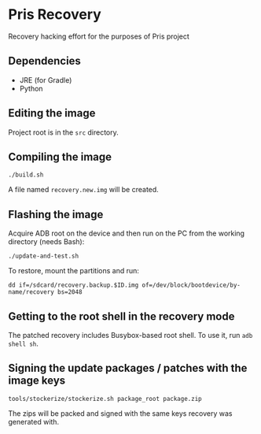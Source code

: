 # Pris Recovery

Recovery hacking effort for the purposes of Pris project

## Dependencies

- JRE (for Gradle)
- Python


## Editing the image

Project root is in the `src` directory.

## Compiling the image

```
./build.sh
```

A file named `recovery.new.img` will be created.


## Flashing the image

Acquire ADB root on the device and then run on the PC from the working directory (needs Bash):

```
./update-and-test.sh
```

To restore, mount the partitions and run:

```
dd if=/sdcard/recovery.backup.$ID.img of=/dev/block/bootdevice/by-name/recovery bs=2048
```

## Getting to the root shell in the recovery mode

The patched recovery includes Busybox-based root shell. To use it, run `adb shell sh`.


## Signing the update packages / patches with the image keys

```
tools/stockerize/stockerize.sh package_root package.zip
```

The zips will be packed and signed with the same keys recovery was generated with.
